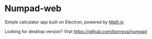 # Numpad-web

Simple calculator app built on Electron, powered by [Math.js](https://mathjs.org)

Looking for desktop version? Visit https://github.com/bornova/numpad
